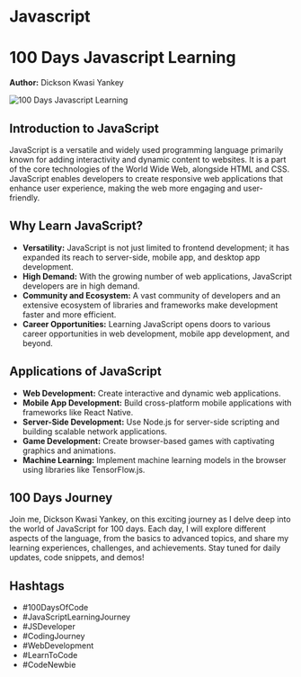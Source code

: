 # Javascript

# 100 Days Javascript Learning

**Author:** Dickson Kwasi Yankey

![100 Days Javascript Learning](https://www.google.com/url?sa=i&url=https%3A%2F%2Fwww.freepik.com%2Ffree-photos-vectors%2Fprogramming-code&psig=AOvVaw1xKJo0aTGeTy1T9mE98MjW&ust=1696343330201000&source=images&cd=vfe&opi=89978449&ved=0CBEQjRxqFwoTCOCti7_J14EDFQAAAAAdAAAAABAs)



## Introduction to JavaScript
JavaScript is a versatile and widely used programming language primarily known for adding interactivity and dynamic content to websites. It is a part of the core technologies of the World Wide Web, alongside HTML and CSS. JavaScript enables developers to create responsive web applications that enhance user experience, making the web more engaging and user-friendly.

## Why Learn JavaScript?
- **Versatility:** JavaScript is not just limited to frontend development; it has expanded its reach to server-side, mobile app, and desktop app development.
- **High Demand:** With the growing number of web applications, JavaScript developers are in high demand.
- **Community and Ecosystem:** A vast community of developers and an extensive ecosystem of libraries and frameworks make development faster and more efficient.
- **Career Opportunities:** Learning JavaScript opens doors to various career opportunities in web development, mobile app development, and beyond.

## Applications of JavaScript
- **Web Development:** Create interactive and dynamic web applications.
- **Mobile App Development:** Build cross-platform mobile applications with frameworks like React Native.
- **Server-Side Development:** Use Node.js for server-side scripting and building scalable network applications.
- **Game Development:** Create browser-based games with captivating graphics and animations.
- **Machine Learning:** Implement machine learning models in the browser using libraries like TensorFlow.js.

## 100 Days Journey
Join me, Dickson Kwasi Yankey, on this exciting journey as I delve deep into the world of JavaScript for 100 days. Each day, I will explore different aspects of the language, from the basics to advanced topics, and share my learning experiences, challenges, and achievements. Stay tuned for daily updates, code snippets, and demos!

## Hashtags
- #100DaysOfCode
- #JavaScriptLearningJourney
- #JSDeveloper
- #CodingJourney
- #WebDevelopment
- #LearnToCode
- #CodeNewbie
